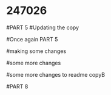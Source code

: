 # 247026


#PART 5
#Updating the copy

#Once again PART 5

#making some changes

#some more changes

#some more changes to readme copyB

#PART 8
